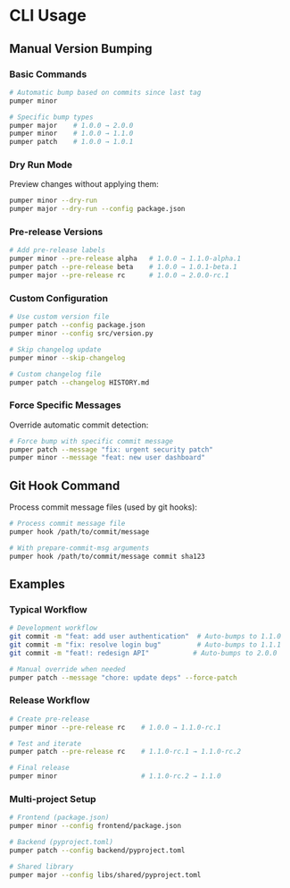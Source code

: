 # CLI Usage

## Manual Version Bumping

### Basic Commands

```bash
# Automatic bump based on commits since last tag
pumper minor

# Specific bump types
pumper major    # 1.0.0 → 2.0.0
pumper minor    # 1.0.0 → 1.1.0
pumper patch    # 1.0.0 → 1.0.1
```

### Dry Run Mode

Preview changes without applying them:

```bash
pumper minor --dry-run
pumper major --dry-run --config package.json
```

### Pre-release Versions

```bash
# Add pre-release labels
pumper minor --pre-release alpha   # 1.0.0 → 1.1.0-alpha.1
pumper patch --pre-release beta    # 1.0.0 → 1.0.1-beta.1
pumper major --pre-release rc      # 1.0.0 → 2.0.0-rc.1
```

### Custom Configuration

```bash
# Use custom version file
pumper patch --config package.json
pumper minor --config src/version.py

# Skip changelog update
pumper minor --skip-changelog

# Custom changelog file
pumper patch --changelog HISTORY.md
```

### Force Specific Messages

Override automatic commit detection:

```bash
# Force bump with specific commit message
pumper patch --message "fix: urgent security patch"
pumper minor --message "feat: new user dashboard"
```

## Git Hook Command

Process commit message files (used by git hooks):

```bash
# Process commit message file
pumper hook /path/to/commit/message

# With prepare-commit-msg arguments
pumper hook /path/to/commit/message commit sha123
```

## Examples

### Typical Workflow

```bash
# Development workflow
git commit -m "feat: add user authentication"  # Auto-bumps to 1.1.0
git commit -m "fix: resolve login bug"         # Auto-bumps to 1.1.1
git commit -m "feat!: redesign API"           # Auto-bumps to 2.0.0

# Manual override when needed
pumper patch --message "chore: update deps" --force-patch
```

### Release Workflow

```bash
# Create pre-release
pumper minor --pre-release rc    # 1.0.0 → 1.1.0-rc.1

# Test and iterate
pumper patch --pre-release rc    # 1.1.0-rc.1 → 1.1.0-rc.2

# Final release
pumper minor                     # 1.1.0-rc.2 → 1.1.0
```

### Multi-project Setup

```bash
# Frontend (package.json)
pumper minor --config frontend/package.json

# Backend (pyproject.toml)
pumper patch --config backend/pyproject.toml

# Shared library
pumper major --config libs/shared/pyproject.toml
```
